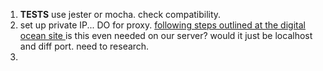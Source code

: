 1)  **TESTS**
    use jester or mocha. check compatibility.
2)  set up private IP... DO for proxy.
    [ following steps outlined at the digital ocean site ](https://www.digitalocean.com/community/tutorials/how-to-set-up-a-node-js-application-for-production-on-ubuntu-14-04)
    is this even needed on our server? would it just be localhost and diff port. need to research.
3)  
